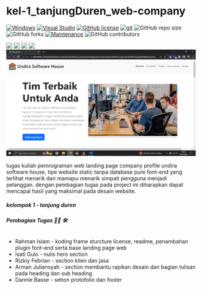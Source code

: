 # kel-1_tanjungDuren_web-company

[![Windows](https://badgen.net/badge/icon/windows?icon=windows&label)](https://microsoft.com/windows/)
[![Visual Studio](https://badgen.net/badge/icon/visualstudio?icon=visualstudio&label)](https://visualstudio.microsoft.com)
[![GitHub license](https://img.shields.io/github/license/Naereen/StrapDown.js.svg)](https://github.com/RahmanIslamIen/kel-1_tanjungDuren_web-company/blob/main/LICENSE)
[![git](https://badgen.net/badge/icon/git?icon=git&label)](https://git-scm.com)
![GitHub repo size](https://img.shields.io/github/repo-size/Rahmanislamien/kel-1_tanjungDuren_web-company)
![GitHub forks](https://img.shields.io/github/forks/RahmanIslamIen/kel-1_tanjungDuren_web-company)
[![Maintenance](https://img.shields.io/badge/Maintained%3F-yes-green.svg)](ttps://github.com/RahmanIslamIen/kel-1_tanjungDuren_web-company/graphs/commit-activity)
![GitHub contributors](https://img.shields.io/github/contributors/RahmanIslamIen/kel-1_tanjungDuren_web-company?color=lime)

<div style="display: inline;">
  <img src="https://img.shields.io/badge/Google_chrome-4285F4?style=for-the-badge&logo=Google-chrome&logoColor=white" />
  <img src="https://img.shields.io/badge/Heroku-430098?style=for-the-badge&logo=heroku&logoColor=white" />
  <img src="https://img.shields.io/badge/Bootstrap-563D7C?style=for-the-badge&logo=bootstrap&logoColor=white" />
  <img src="https://img.shields.io/badge/jQuery-0769AD?style=for-the-badge&logo=jquery&logoColor=white" />
</div>
<center>
  <img src="scr_tampilan/tampilan-01.png" />
</center>
<p>tugas kuliah pemrograman web landing page company profile undira software house, tipe website static tanpa database pure font-end yang terlihat menarik dan mamapu menarik simpati pengguna menjadi pelanggan. dengan pembagian tugas pada project ini diharapkan dapat mencapai hasil yang maksimal pada desain website.</p>
<h5>kelompok 1 - tanjung duren</h5>
<h6><b>Pembagian Tugas 👨‍💻 🛠</b></h6>
<ul>
  <li>Rahman Islam - koding frame sturcture license, readme, penambahan plugin font-end serta base landing page web</li>
  <li>Isati Gulo - nulis hero section</li>
  <li>Rizkiy Febrian - section klien dan jasa</li>
  <li>Arman Juliansyah - section membantu rapikan desain dan bagian tulisan pada heading dan sub heading</li>
  <li>Dannie Basse - setion protofolio dan footer</li>
</ul>
